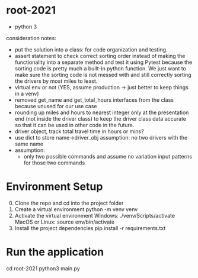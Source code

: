 # root-2021

- python 3

consideration notes:

- put the solution into a class: for code organization and testing.
- assert statement to check correct sorting order instead of making the functionality into a separate method and test it using Pytest because the sorting code is pretty much a built-in python function. We just want to make sure the sorting code is not messed with and still correctly sorting the drivers by most miles to least.
- virtual env or not (YES, assume production -> just better to keep things in a venv)
- removed get_name and get_total_hours interfaces from the class because unused for our use case
- rounding up miles and hours to nearest integer only at the presentation end (not inside the driver class)
  to keep the driver class data accurate so that it can be used in other code in the future.
- driver object, track total travel time in hours or mins?
- use dict to store name->driver_obj
  assumption: no two drivers with the same name
- assumption:
  - only two possible commands
    and assume no variation input patterns for those two commands

# Environment Setup

0. Clone the repo and cd into the project folder
1. Create a virtual environment
   python -m venv venv
2. Activate the virtual environment
   Windows: ./venv/Scripts/activate
   MacOS or Linux: source env/bin/activate
3. Install the project dependencies
   pip install -r requirements.txt

# Run the application

cd root-2021
python3 main.py
